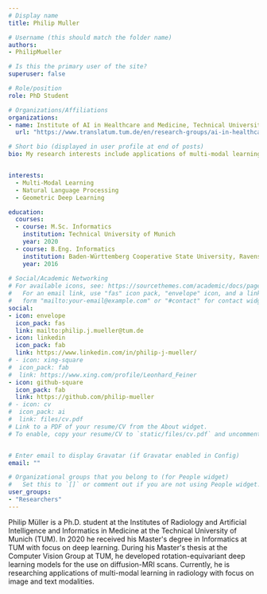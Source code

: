 ```yaml
---
# Display name
title: Philip Muller

# Username (this should match the folder name)
authors:
- PhilipMueller

# Is this the primary user of the site?
superuser: false

# Role/position
role: PhD Student

# Organizations/Affiliations
organizations:
- name: Institute of AI in Healthcare and Medicine, Technical University of Munich
  url: "https://www.translatum.tum.de/en/research-groups/ai-in-healthcare-and-medicine/"

# Short bio (displayed in user profile at end of posts)
bio: My research interests include applications of multi-modal learning in radiology with focus on image and text modalities.


interests:
  - Multi-Modal Learning
  - Natural Language Processing
  - Geometric Deep Learning

education:
  courses:
  - course: M.Sc. Informatics
    institution: Technical University of Munich
    year: 2020
  - course: B.Eng. Informatics
    institution: Baden-Württemberg Cooperative State University, Ravensburg
    year: 2016
 
# Social/Academic Networking
# For available icons, see: https://sourcethemes.com/academic/docs/page-builder/#icons
#   For an email link, use "fas" icon pack, "envelope" icon, and a link in the
#   form "mailto:your-email@example.com" or "#contact" for contact widget.
social:
- icon: envelope
  icon_pack: fas
  link: mailto:philip.j.mueller@tum.de
- icon: linkedin
  icon_pack: fab
  link: https://www.linkedin.com/in/philip-j-mueller/
# - icon: xing-square
#  icon_pack: fab
#  link: https://www.xing.com/profile/Leonhard_Feiner
- icon: github-square
  icon_pack: fab
  link: https://github.com/philip-mueller
# - icon: cv
#  icon_pack: ai
#  link: files/cv.pdf
# Link to a PDF of your resume/CV from the About widget.
# To enable, copy your resume/CV to `static/files/cv.pdf` and uncomment the lines below.


# Enter email to display Gravatar (if Gravatar enabled in Config)
email: ""

# Organizational groups that you belong to (for People widget)
#   Set this to `[]` or comment out if you are not using People widget.
user_groups:
- "Researchers"
---
```


Philip Müller is a Ph.D. student at the Institutes of Radiology and Artificial Intelligence and Informatics
in Medicine at the Technical University of Munich (TUM). In 2020 he received his Master's degree in Informatics at TUM with focus on deep learning. During his Master's thesis at the Computer Vision Group at TUM, he developed rotation-equivariant deep learning models for the use on diffusion-MRI scans. Currently, he is researching applications of multi-modal learning in radiology with focus on image and text modalities.
